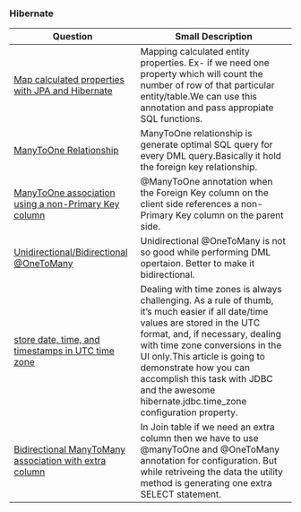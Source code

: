  ### Hibernate
 Question | Small Description
 ------------ | -------------|
 [Map calculated properties with JPA and Hibernate](https://vladmihalcea.com/how-to-map-calculated-properties-with-jpa-and-hibernate-formula-annotation/) | Mapping calculated entity properties. Ex- if we need one property which will count the number of row of that particular entity/table.We can use this annotation and pass appropiate SQL functions.|
 [ManyToOne Relationship](/src/test/java/hibernate/association/manyToOne) | ManyToOne relationship is generate optimal SQL query for every DML query.Basically it hold the foreign key relationship. |
 [ManyToOne association using a non-Primary Key column](https://vladmihalcea.com/how-to-map-a-manytoone-association-using-a-non-primary-key-column/) | @ManyToOne annotation when the Foreign Key column on the client side references a non-Primary Key column on the parent side.|
 [Unidirectional/Bidirectional @OneToMany](https://vladmihalcea.com/the-best-way-to-map-a-onetomany-association-with-jpa-and-hibernate/) | Unidirectional @OneToMany is not so good while performing DML opertaion. Better to make it bidirectional. |
 [store date, time, and timestamps in UTC time zone](https://vladmihalcea.com/how-to-store-date-time-and-timestamps-in-utc-time-zone-with-jdbc-and-hibernate/) | Dealing with time zones is always challenging. As a rule of thumb, it’s much easier if all date/time values are stored in the UTC format, and, if necessary, dealing with time zone conversions in the UI only.This article is going to demonstrate how you can accomplish this task with JDBC and the awesome hibernate.jdbc.time_zone configuration property. |
 [Bidirectional ManyToMany association with extra column](https://vladmihalcea.com/the-best-way-to-map-a-many-to-many-association-with-extra-columns-when-using-jpa-and-hibernate/) | In Join table if we need an extra column then we have to use @manyToOne and @OneToMany annotation for configuration. But while retriveing the data the utility method is generating one extra SELECT statement.
 

